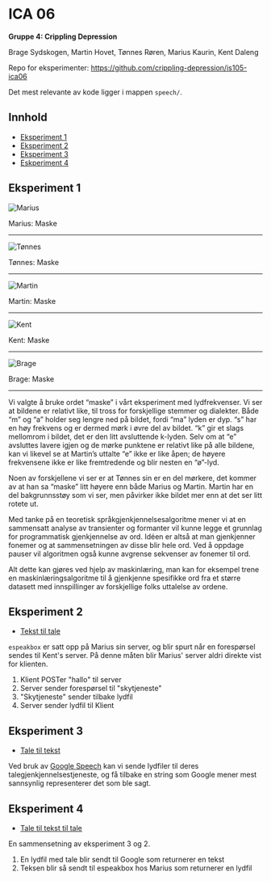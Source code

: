 # ICA 06

**Gruppe 4: Crippling Depression**

Brage Sydskogen, Martin Hovet, Tønnes Røren, Marius Kaurin, Kent Daleng

Repo for eksperimenter: https://github.com/crippling-depression/is105-ica06

Det mest relevante av kode ligger i mappen `speech/`.

## Innhold
* [Eksperiment 1](#eksperiment-1)
* [Eksperiment 2](#eksperiment-2)
* [Eksperiment 3](#eksperiment-3)
* [Eskperiment 4](#eksperiment-4)


## Eksperiment 1

![Marius](https://github.com/crippling-depression/mappeinnlevering/blob/master/assets/ica06-marius.png)

Marius: Maske

---

![Tønnes](https://github.com/crippling-depression/mappeinnlevering/blob/master/assets/ica06-tonnes.png)

Tønnes: Maske

---

![Martin](https://github.com/crippling-depression/mappeinnlevering/blob/master/assets/ica06-martin.png)

Martin: Maske

---

![Kent](https://github.com/crippling-depression/mappeinnlevering/blob/master/assets/ica06-kent.png)

Kent: Maske

---

![Brage](https://github.com/crippling-depression/mappeinnlevering/blob/master/assets/ica06-brage.png)

Brage: Maske

---


Vi valgte å bruke ordet “maske” i vårt eksperiment med lydfrekvenser.
Vi ser at bildene er relativt like, til tross for forskjellige stemmer og dialekter.
Både “m” og “a” holder seg lengre ned på bildet, fordi “ma” lyden er dyp.
“s” har en høy frekvens og er dermed mørk i øvre del av bildet.
“k” gir et slags mellomrom i bildet, det er den litt avsluttende k-lyden.
Selv om at “e” avsluttes lavere igjen og de mørke punktene er relativt like på alle bildene, kan vi likevel se at Martin’s uttalte “e” ikke er like åpen; de høyere frekvensene ikke er like fremtredende og blir nesten en “ø”-lyd.

Noen av forskjellene vi ser er at Tønnes sin er en del mørkere, det kommer av at han sa “maske” litt høyere enn både Marius og Martin. Martin har en del bakgrunnsstøy som vi ser, men påvirker ikke bildet mer enn at det ser litt rotete ut.

Med tanke på en teoretisk språkgjenkjennelsesalgoritme mener vi at en sammensatt analyse av transienter og formanter vil kunne legge et grunnlag for programmatisk gjenkjennelse av ord. Idéen er altså at man gjenkjenner fonemer og at sammensetningen av disse blir hele ord. Ved å oppdage pauser vil algoritmen også kunne avgrense sekvenser av fonemer til ord.

Alt dette kan gjøres ved hjelp av maskinlæring, man kan for eksempel trene en maskinlæringsalgoritme til å gjenkjenne spesifikke ord fra et større datasett med innspillinger av forskjellige folks uttalelse av ordene.

## Eksperiment 2

* [Tekst til tale](https://darn.site/text)

`espeakbox` er satt opp på Marius sin server, og blir spurt når en forespørsel
sendes til Kent's server. På denne måten blir Marius' server aldri direkte vist for klienten.

1. Klient POSTer "hallo" til server
2. Server sender forespørsel til "skytjeneste"
3. "Skytjeneste" sender tilbake lydfil
4. Server sender lydfil til Klient

## Eksperiment 3

* [Tale til tekst](https://darn.site/recognize)

Ved bruk av [Google Speech](https://cloud.google.com/speech/docs/reference/libraries) kan vi sende lydfiler til deres talegjenkjennelsestjeneste, og få tilbake en string som Google mener mest sannsynlig representerer det som ble sagt.

## Eksperiment 4

* [Tale til tekst til tale](https://darn.site/nextlevel)

En sammensetning av eksperiment 3 og 2.
1. En lydfil med tale blir sendt til Google som returnerer en tekst
2. Teksen blir så sendt til espeakbox hos Marius som returnerer en lydfil
